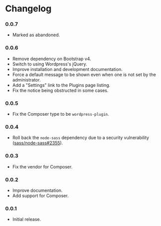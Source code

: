 # Changelog

### 0.0.7

- Marked as abandoned.

### 0.0.6

- Remove dependency on Bootstrap v4.
- Switch to using Wordpress's jQuery.
- Improve installation and development documentation.
- Force a default message to be shown even when one is not set by the administrator.
- Add a "Settings" link to the Plugins page listing.
- Fix the notice being obstructed in some cases.

### 0.0.5

- Fix the Composer type to be `wordpress-plugin`.

### 0.0.4

- Roll back the `node-sass` dependency due to a security vulnerability ([sass/node-sass#2355](https://github.com/sass/node-sass/issues/2355)).

### 0.0.3

- Fix the vendor for Composer.

### 0.0.2

- Improve documentation.
- Add support for Composer.

### 0.0.1

- Initial release.